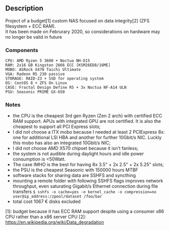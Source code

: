 ## Description
Project of a budget[1] custom NAS focused on data integrity[2] (ZFS filesystem + ECC RAM).  
It has been made on Februrary 2020, so considerations on hardware may no longer be valid in future

### Components

```
CPU: AMD Ryzen 5 3600 + Noctua NH-D15
RAM: 2x16 GB Kingston 2666 ECC [KSM26ED8/16ME]
MOBO: ASRock X470 Taichi Ultimate
VGA: Radeon R5 230 passive
STORAGE: RAID-Z3 + SSD for operating system
OS: CentOS 8 + ZFS On Linux
CASE: Fractal Design Define R5 + 3x Noctua NF-A14 ULN
PSU: Seasonic PRIME GX-650
```

### Notes
- the CPU is the cheapest 3rd gen Ryzen (Zen 2 arch) with certified ECC RAM support. APUs with integrated GPU are not certified. It is also the cheapest to support all PCI Express slots;
- I did not choose a ITX mobo because I needed at least 2 PCIExpress 8x: one for additional LSI HBA and another for further 10Gbit/s NIC. Luckly this mobo has also an integrated 10Gbit/s NIC;
- I did not choose AMD X570 chipset because it isn't fanless;
- the system is not audible during daylight hours and idle power consumption is <50Watt.
- The case IMHO is the best for having 8x 3.5" + 2x 2.5" + 2x 5.25" slots;
- the PSU is the cheapest Seasonic with 150000 hours MTBF
- software stacks for sharing data are SSHFS and syncthing
- mounting a remote folder with following SSHFS flags improves network throughput, even saturating Gigabit/s Ethernet connection during file transfers `$ sshfs -o cache=yes -o kernel_cache -o compression=no user@ip_address:/zpool/dataset /foo/bar`
- total cost 1067 € disks excluded


[1]: budget because it has ECC RAM support despite using a consumer x86 CPU rather than a x86 server CPU
[2]: https://en.wikipedia.org/wiki/Data_degradation

